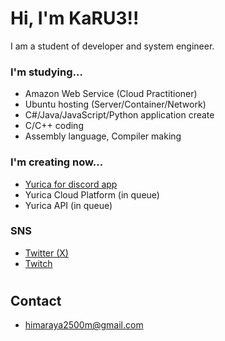 # Hi, I'm KaRU3!!

I am a student of developer and system engineer.<br>

### I'm studying...
- Amazon Web Service (Cloud Practitioner)
- Ubuntu hosting (Server/Container/Network)
- C#/Java/JavaScript/Python application create
- C/C++ coding
- Assembly language, Compiler making

### I'm creating now...
- [Yurica for discord app](https://github.com/donverse-net/YuricaClient-for-discord)
- Yurica Cloud Platform (in queue)
- Yurica API (in queue)

### SNS
- [Twitter (X)](https://x.com/KaRU3_dev)
- [Twitch](https://twitch.tv/karu3_dev)

#

## Contact
- himaraya2500m@gmail.com
